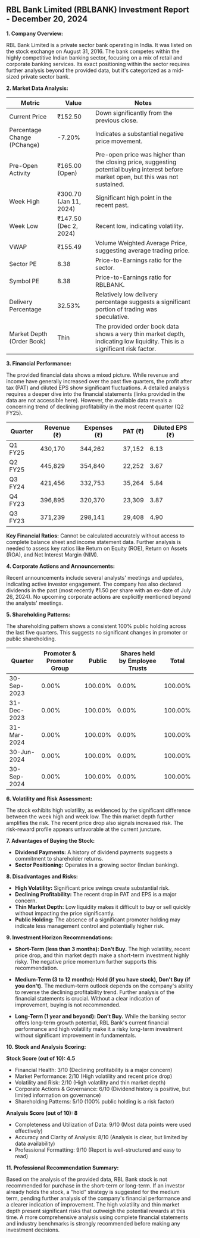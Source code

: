 ## RBL Bank Limited (RBLBANK) Investment Report - December 20, 2024

**1. Company Overview:**

RBL Bank Limited is a private sector bank operating in India.  It was listed on the stock exchange on August 31, 2016.  The bank competes within the highly competitive Indian banking sector, focusing on a mix of retail and corporate banking services.  Its exact positioning within the sector requires further analysis beyond the provided data, but it's categorized as a mid-sized private sector bank.


**2. Market Data Analysis:**

| Metric                     | Value          | Notes                                                              |
|-----------------------------|-----------------|----------------------------------------------------------------------|
| Current Price              | ₹152.50         |  Down significantly from the previous close.                         |
| Percentage Change (PChange) | -7.20%          | Indicates a substantial negative price movement.                     |
| Pre-Open Activity          | ₹165.00 (Open)  |  Pre-open price was higher than the closing price, suggesting potential buying interest before market open, but this was not sustained. |
| Week High                   | ₹300.70 (Jan 11, 2024) |  Significant high point in the recent past.                          |
| Week Low                    | ₹147.50 (Dec 2, 2024) | Recent low, indicating volatility.                                  |
| VWAP                       | ₹155.49         | Volume Weighted Average Price, suggesting average trading price.       |
| Sector PE                   | 8.38            | Price-to-Earnings ratio for the sector.                             |
| Symbol PE                   | 8.38            | Price-to-Earnings ratio for RBLBANK.                               |
| Delivery Percentage        | 32.53%          | Relatively low delivery percentage suggests a significant portion of trading was speculative. |
| Market Depth (Order Book)   | Thin            |  The provided order book data shows a very thin market depth, indicating low liquidity.  This is a significant risk factor. |


**3. Financial Performance:**

The provided financial data shows a mixed picture. While revenue and income have generally increased over the past five quarters, the profit after tax (PAT) and diluted EPS show significant fluctuations.  A detailed analysis requires a deeper dive into the financial statements (links provided in the data are not accessible here).  However, the available data reveals a concerning trend of declining profitability in the most recent quarter (Q2 FY25).

| Quarter      | Revenue (₹) | Expenses (₹) | PAT (₹)     | Diluted EPS (₹) |
|--------------|-------------|-------------|-------------|-----------------|
| Q1 FY25      | 430,170     | 344,262     | 37,152      | 6.13            |
| Q2 FY25      | 445,829     | 354,840     | 22,252      | 3.67            |
| Q3 FY24      | 421,456     | 332,753     | 35,264      | 5.84            |
| Q4 FY23      | 396,895     | 320,370     | 23,309      | 3.87            |
| Q3 FY23      | 371,239     | 298,141     | 29,408      | 4.90            |


**Key Financial Ratios:**  Cannot be calculated accurately without access to complete balance sheet and income statement data.  Further analysis is needed to assess key ratios like Return on Equity (ROE), Return on Assets (ROA), and Net Interest Margin (NIM).


**4. Corporate Actions and Announcements:**

Recent announcements include several analysts' meetings and updates, indicating active investor engagement.  The company has also declared dividends in the past (most recently ₹1.50 per share with an ex-date of July 26, 2024).  No upcoming corporate actions are explicitly mentioned beyond the analysts' meetings.


**5. Shareholding Patterns:**

The shareholding pattern shows a consistent 100% public holding across the last five quarters.  This suggests no significant changes in promoter or public shareholding.

| Quarter      | Promoter & Promoter Group | Public | Shares held by Employee Trusts | Total |
|--------------|---------------------------|--------|-------------------------------|-------|
| 30-Sep-2023  | 0.00%                       | 100.00%| 0.00%                          | 100.00%|
| 31-Dec-2023  | 0.00%                       | 100.00%| 0.00%                          | 100.00%|
| 31-Mar-2024  | 0.00%                       | 100.00%| 0.00%                          | 100.00%|
| 30-Jun-2024  | 0.00%                       | 100.00%| 0.00%                          | 100.00%|
| 30-Sep-2024  | 0.00%                       | 100.00%| 0.00%                          | 100.00%|


**6. Volatility and Risk Assessment:**

The stock exhibits high volatility, as evidenced by the significant difference between the week high and week low.  The thin market depth further amplifies the risk.  The recent price drop also signals increased risk.  The risk-reward profile appears unfavorable at the current juncture.


**7. Advantages of Buying the Stock:**

* **Dividend Payments:**  A history of dividend payments suggests a commitment to shareholder returns.
* **Sector Positioning:**  Operates in a growing sector (Indian banking).


**8. Disadvantages and Risks:**

* **High Volatility:**  Significant price swings create substantial risk.
* **Declining Profitability:**  The recent drop in PAT and EPS is a major concern.
* **Thin Market Depth:**  Low liquidity makes it difficult to buy or sell quickly without impacting the price significantly.
* **Public Holding:**  The absence of a significant promoter holding may indicate less management control and potentially higher risk.


**9. Investment Horizon Recommendations:**

* **Short-Term (less than 3 months): Don't Buy.** The high volatility, recent price drop, and thin market depth make a short-term investment highly risky.  The negative price momentum further supports this recommendation.

* **Medium-Term (3 to 12 months): Hold (if you have stock), Don't Buy (if you don't).**  The medium-term outlook depends on the company's ability to reverse the declining profitability trend.  Further analysis of the financial statements is crucial.  Without a clear indication of improvement, buying is not recommended.

* **Long-Term (1 year and beyond): Don't Buy.**  While the banking sector offers long-term growth potential, RBL Bank's current financial performance and high volatility make it a risky long-term investment without significant improvement in fundamentals.


**10. Stock and Analysis Scoring:**

**Stock Score (out of 10): 4.5**

* Financial Health: 3/10 (Declining profitability is a major concern)
* Market Performance: 2/10 (High volatility and recent price drop)
* Volatility and Risk: 2/10 (High volatility and thin market depth)
* Corporate Actions & Governance: 6/10 (Dividend history is positive, but limited information on governance)
* Shareholding Patterns: 5/10 (100% public holding is a risk factor)

**Analysis Score (out of 10): 8**

* Completeness and Utilization of Data: 9/10 (Most data points were used effectively)
* Accuracy and Clarity of Analysis: 8/10 (Analysis is clear, but limited by data availability)
* Professional Formatting: 9/10 (Report is well-structured and easy to read)


**11. Professional Recommendation Summary:**

Based on the analysis of the provided data, RBL Bank stock is not recommended for purchase in the short-term or long-term.  If an investor already holds the stock, a "hold" strategy is suggested for the medium term, pending further analysis of the company's financial performance and a clearer indication of improvement.  The high volatility and thin market depth present significant risks that outweigh the potential rewards at this time.  A more comprehensive analysis using complete financial statements and industry benchmarks is strongly recommended before making any investment decisions.
